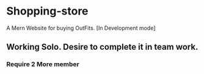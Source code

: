# Shopping-store
A Mern Website for buying OutFits. [In Development mode]

## Working Solo. Desire to complete it in team work.
### Require 2 More member
